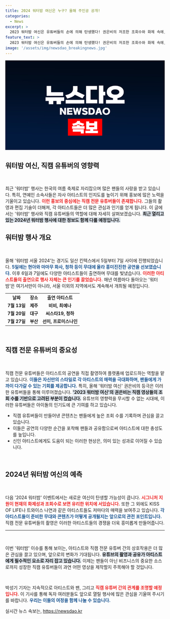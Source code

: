 ```yaml
---
title: 2024 워터밤 여신은 누구? 올해 주인공 공개!
categories:
  - News
excerpt: >
  2023 워터밤 여신은 유튜버들의 손에 의해 탄생했다! 권은비의 저조한 조회수와 화제 속에, 시그니처 지원이 뜨겁게 다가오는 2024 왕좌에 도전장을 내밀고 있다. 과연 다음 여신의 주인공은 누구일까? 클릭해서 확인해보세요!
feature_text: >
  2023 워터밤 여신은 유튜버들의 손에 의해 탄생했다! 권은비의 저조한 조회수와 화제 속에, 시그니처 지원이 뜨겁게 다가오는 2024 왕좌에 도전장을 내밀고 있다. 과연 다음 여신의 주인공은 누구일까? 클릭해서 확인해보세요!
image: '/assets/img/newsdao_breakingnews.jpg'
---
```


<p><img src="/assets/img/newsdao_breakingnews.jpg" alt="flaretime 속보" /></p>

<h2 data-ke-size="size26">워터밤 여신, 직캠 유튜버의 영향력</h2>

<p data-ke-size="size16">&nbsp;</p>

<p>최근 '워터밤' 행사는 한국의 여름 축제로 자리잡으며 많은 팬들의 사랑을 받고 있습니다. 특히, 연예인 소속사들은 자사 아티스트의 인지도를 높이기 위해 홍보에 많은 노력을 기울이고 있습니다. <b><span style="color: #ee2323;">이런 홍보의 중심에는 직캠 전문 유튜버들이 존재합니다.</span></b> 그들의 촬영과 편집 기술이 더해져, 각 아티스트들은 더 많은 관심과 인기를 얻게 됩니다. 이 글에서는 '워터밤' 행사와 직캠 유튜버들의 역할에 대해 자세히 살펴보겠습니다. <b><span style="background-color: #21538527;">최근 열리고 있는 2024년 워터밤 행사에 대한 정보도 함께 다룰 예정입니다.</span></b></p>

<h2 data-ke-size="size26">워터밤 행사 개요</h2>

<p data-ke-size="size16">&nbsp;</p>

<p>올해 '워터밤 서울 2024'는 경기도 일산 킨텍스에서 5일부터 7일 사이에 진행되었습니다. <b><span style="color: #1a5490;">5일에는 현아와 마마무 화사, 청하 등이 무대에 올라 흥미진진한 공연을 선보였습니다.</span></b> 이후 6일과 7일에도 다양한 아티스트들이 출연하며 무대를 빛냈습니다. <b><span style="color: #ee2323;">이러한 아티스트들의 출연으로 행사 자체는 큰 인기를 끌었습니다.</span></b> 매년 여름마다 돌아오는 '워터밤'은 여기서만이 아니라, 서울 이외의 지역에서도 계속해서 개최될 예정입니다.</p>

<table style="width: 100%; border-collapse: collapse; margin-top: 10px;">
    <tr>
        <td style="text-align: center; height: 17px;"><b>날짜</b></td>
        <td style="text-align: center; height: 17px;"><b>장소</b></td>
        <td style="text-align: center; height: 17px;"><b>출연 아티스트</b></td>
    </tr>
    <tr>
        <td style="text-align: center; height: 17px;"><b>7월 13일</b></td>
        <td style="text-align: center; height: 17px;"><b>제주</b></td>
        <td style="text-align: center; height: 17px;"><b>비비, 최예나</b></td>
    </tr>
    <tr>
        <td style="text-align: center; height: 17px;"><b>7월 20일</b></td>
        <td style="text-align: center; height: 17px;"><b>대구</b></td>
        <td style="text-align: center; height: 17px;"><b>씨스타19, 청하</b></td>
    </tr>
    <tr>
        <td style="text-align: center; height: 17px;"><b>7월 27일</b></td>
        <td style="text-align: center; height: 17px;"><b>부산</b></td>
        <td style="text-align: center; height: 17px;"><b>선미, 프로미스나인</b></td>
    </tr>
</table>

<p data-ke-size="size16">&nbsp;</p>

<h2 data-ke-size="size26">직캠 전문 유튜버의 중요성</h2>

<p data-ke-size="size16">&nbsp;</p>

<p>직캠 전문 유튜버들은 아티스트의 공연을 직접 촬영하여 플랫폼에 업로드하는 역할을 맡고 있습니다. <b><span style="color: #1a5490;">이들은 자신만의 스타일로 각 아티스트의 매력을 극대화하며, 팬들에게 가까이 다가갈 수 있는 기회를 제공합니다.</span></b> 특히, 올해 '워터밤 여신' 권은비의 등극은 이러한 유튜버들을 통해 이루어졌습니다. <b><span style="background-color: #21538527;">'2023 워터밤 여신'의 권은비는 직캠 영상들의 조회 수를 기반으로 고려된 부분이 컸습니다.</span></b> 유튜브의 영향력을 무시할 수 없는 시대에, 이러한 유튜버들은 아이돌의 인기도에 큰 기여를 하고 있습니다.</p>

<ul>
    <li>직캠 유튜버들이 만들어낸 콘텐츠는 팬들에게 높은 조회 수를 기록하며 관심을 끌고 있습니다.</li>
    <li>이들은 공연의 다양한 순간을 포착해 팬들과 공유함으로써 아티스트에 대한 충성도를 높입니다.</li>
    <li>신인 아티스트에게도 도움이 되는 이러한 현상은, 의미 있는 성과로 이어질 수 있습니다.</li>
</ul>

<p data-ke-size="size16">&nbsp;</p>

<h2 data-ke-size="size26">2024년 워터밤 여신의 예측</h2>

<p data-ke-size="size16">&nbsp;</p>

<p>다음 '2024 워터밤' 이벤트에서는 새로운 여신이 탄생할 가능성이 큽니다. <b><span style="color: #ee2323;">시그니처 지원이 현재의 화제성과 조회수로 보면 유리한 위치에 서있습니다.</span></b> 또한 그 외에도 KISS OF LIFE나 트와이스 나연과 같은 아티스트들도 저마다의 매력을 보여주고 있습니다. <b><span style="color: #1a5490;">각 아티스트들이 준비한 무대와 콘텐츠가 어떻게 공개될지는 앞으로의 관전 포인트입니다.</span></b> 직캠 전문 유튜버들의 촬영은 이러한 아티스트들의 경쟁을 더욱 흥미롭게 만들어줍니다.</p>

<hr>

<p data-ke-size="size16">&nbsp;</p>

<p>이번 '워터밤' 이슈를 통해 보이는, 아티스트와 직캠 전문 유튜버 간의 상호작용은 더 많은 관심을 끌고 있으며, 앞으로의 변화가 기대됩니다. <b><span style="background-color: #21538527;">유튜브의 촬영과 공유가 아티스트에게 필수적인 요소로 자리 잡고 있습니다.</span></b> 이제는 팬들이 아닌 비즈니스의 중요한 소스로까지 성장한 직캠 유튜버들이 과연 어떤 영상을 제작할지 주목해야 할 것입니다. </p>

<p data-ke-size="size16">&nbsp;</p>

<p>박성기 기자는 지속적으로 아티스트와 팬, 그리고 <b><span style="color: #ee2323;">직캠 유튜버 간의 관계를 조명할 예정입니다.</span></b> 이 기사를 통해 독자 여러분들도 앞으로 열릴 행사에 많은 관심을 기울여 주시기를 바랍니다. <b><span style="color: #1a5490;">우리는 이들의 여정을 함께 나눌 수 있습니다.</span></b></p>
실시간 뉴스 속보는, <a href="https://newsdao.kr" rel="dofollow">https://newsdao.kr</a>


